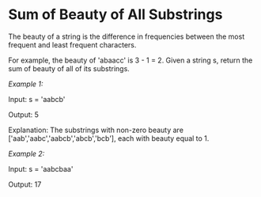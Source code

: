 # Sum of Beauty of All Substrings

The beauty of a string is the difference in frequencies between the most frequent and least frequent characters.

For example, the beauty of 'abaacc' is 3 - 1 = 2.
Given a string s, return the sum of beauty of all of its substrings.

*Example 1:*

Input: s = 'aabcb'

Output: 5

Explanation: The substrings with non-zero beauty are ['aab','aabc','aabcb','abcb','bcb'], each with beauty equal to 1.

*Example 2:*

Input: s = 'aabcbaa'

Output: 17